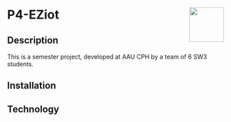 # P4-EZiot <img src="https://user-images.githubusercontent.com/38227712/162048400-b684988d-6d94-4dee-97c4-4530526d6295.png" width="80px" align="right">

## Description
This is a semester project, developed at AAU CPH by a team of 6 SW3 students.

## Installation

## Technology
